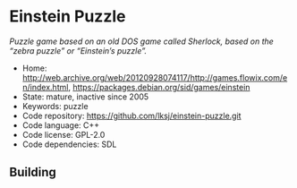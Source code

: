 # Einstein Puzzle

_Puzzle game based on an old DOS game called Sherlock, based on the “zebra puzzle” or “Einstein’s puzzle”._

- Home: http://web.archive.org/web/20120928074117/http://games.flowix.com/en/index.html, https://packages.debian.org/sid/games/einstein
- State: mature, inactive since 2005
- Keywords: puzzle
- Code repository: https://github.com/lksj/einstein-puzzle.git
- Code language: C++
- Code license: GPL-2.0
- Code dependencies: SDL

## Building
